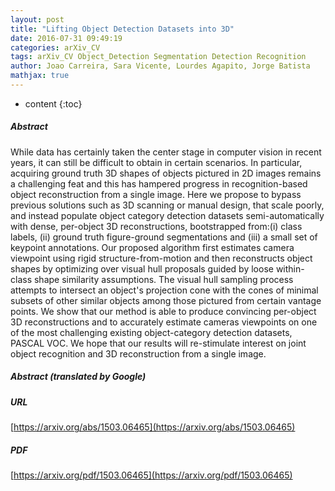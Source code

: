 ```yaml
---
layout: post
title: "Lifting Object Detection Datasets into 3D"
date: 2016-07-31 09:49:19
categories: arXiv_CV
tags: arXiv_CV Object_Detection Segmentation Detection Recognition
author: Joao Carreira, Sara Vicente, Lourdes Agapito, Jorge Batista
mathjax: true
---
```


* content
{:toc}

##### Abstract
While data has certainly taken the center stage in computer vision in recent years, it can still be difficult to obtain in certain scenarios. In particular, acquiring ground truth 3D shapes of objects pictured in 2D images remains a challenging feat and this has hampered progress in recognition-based object reconstruction from a single image. Here we propose to bypass previous solutions such as 3D scanning or manual design, that scale poorly, and instead populate object category detection datasets semi-automatically with dense, per-object 3D reconstructions, bootstrapped from:(i) class labels, (ii) ground truth figure-ground segmentations and (iii) a small set of keypoint annotations. Our proposed algorithm first estimates camera viewpoint using rigid structure-from-motion and then reconstructs object shapes by optimizing over visual hull proposals guided by loose within-class shape similarity assumptions. The visual hull sampling process attempts to intersect an object's projection cone with the cones of minimal subsets of other similar objects among those pictured from certain vantage points. We show that our method is able to produce convincing per-object 3D reconstructions and to accurately estimate cameras viewpoints on one of the most challenging existing object-category detection datasets, PASCAL VOC. We hope that our results will re-stimulate interest on joint object recognition and 3D reconstruction from a single image.

##### Abstract (translated by Google)


##### URL
[https://arxiv.org/abs/1503.06465](https://arxiv.org/abs/1503.06465)

##### PDF
[https://arxiv.org/pdf/1503.06465](https://arxiv.org/pdf/1503.06465)


